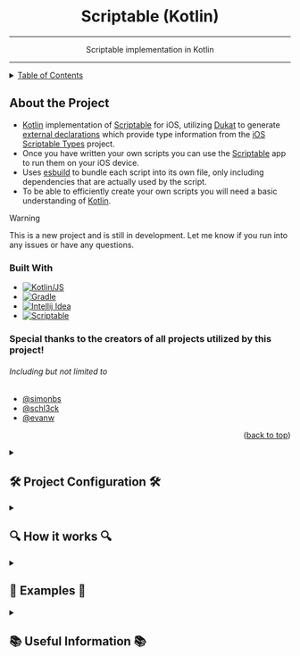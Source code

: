 <div align="center">
    <h1 align="center">Scriptable (Kotlin)</h1>

---

<p align="center">
    Scriptable implementation in Kotlin
    </p>
</div>

---

<details>
    <summary><a href="#table-of-contents">Table of Contents</a></summary>
    <ul>
        <li><a href="#about-the-project">About the Project</a>
            <ul>
                <li><a href="#built-with">Built With</a></li>
            </ul>
        </li>
        <li><a href="#-project-configuration-">Project Configuration</a>
        <ul>
            <li><a href="#environment-name">Environment</a></li>
            <li><a href="#properties-name">Properties</a></li>
            <li><a href="#icloudscriptabledirectory">iCloud Scriptable Directory</a></li>
            <li><a href="#defaulticon-scripticon-">Default Icon</a></li>
            <li><a href="#defaultcolor-scriptcolor">Default Color</a></li>
            <li><a href="#includename-modulename-icon-color">Include script</a></li>
            <li><a href="#includename-icon-color">Include script (alternate)</a></li>
            <li><a href="#a-full-example-might-look-like">Example configuration</a></li>
        </ul>
        </li>
        <li><a href="#-how-it-works-">How it works</a>
        <ul>
            <li><a href="#the-main-plugin">The main plugin</a></li>
            <li><a href="#the-initialize-task">The initialize task</a></li>
            <li><a href="#the-sync-task">The sync task</a></li>
            <li><a href="#the-scriptable-project">The scriptable project</a></li>
            <li><a href="#the-library-project">The library project</a></li>
            <li><a href="#the-scripts-project">The scripts project</a></li>
        </ul>
        </li>
        <li><a href="-useful-information-">Useful Information</a></li>
        <ul>
            <li><a href="#miscellaneous">Miscellaneous</a></li>
            <li><a href="#links">Links</a></li>
        </ul>
    </ul>

</details>

## About the Project

- [Kotlin][Kotlin Link] implementation of [Scriptable][Scriptable Link] for iOS, utilizing [Dukat][dukat Link] to generate [external declarations][External Declarations Link] which provide type information from the [iOS Scriptable Types][ios-scriptable-types Link] project. 
- Once you have written your own scripts you can use the [Scriptable][Scriptable Link] app to run them on your iOS device.
- Uses [esbuild][esbuild] to bundle each script into its own file, only including dependencies that are actually used by the script.
- To be able to efficiently create your own scripts you will need a basic understanding of [Kotlin][Kotlin Link].

> [!WARNING]
> This is a new project and is still in development.
> Let me know if you run into any issues or have any questions.

### Built With


* [![Kotlin/JS][Kotlin Image]][Kotlin Link]
* [![Gradle][Gradle Image]][Gradle Link]
* [![Intellij Idea][Intellij Idea Image]][Intellij Idea Link]
* [![Scriptable][Scriptable Image]][Scriptable Link]

### Special thanks to the creators of all projects utilized by this project!

 ###### Including but not limited to
- [@simonbs](https://github.com/simonbs)
- [@schl3ck](https://github.com/schl3ck)
- [@evanw](https://github.com/evanw)

<p align="right">(<a href="#scriptable-kotlin">back to top</a>)</p>

<details><summary>

## 🛠 Project Configuration 🛠

</summary>


---

###### The root [build.gradle.kts](build.gradle.kts) file implements the [main plugin][Main Plugin Link], which is responsible for generating the projects used for each Scriptable script.


- The project is configured using the [scriptable extension][Extension Link]:

    - ```kotlin
        plugins {
            id("scriptable-main")
        }
      
        scriptable {
            // ...
        }
      ```

      - ### environment (name)
        - Returns the value of the specified environment variable, or ***throws an error if the variable is not defined***.
        - This is a shortcut for `providers.environmentVariable(name).get()`.
        - If the environment variable has only been set since your IDE has been open, you may need to restart your IDE for the change to take effect.
        - ```kotlin
          environment("ICLOUD_SCRIPTABLE_DIRECTORY")
          ```
      - ### properties (name)

          - Returns the value of the specified Gradle property, or ***throws an error if the property is not defined***.
          - This is a shortcut for `providers.gradleProperty(name).get()`.
          - ```kotlin
            properties("icloud.drive.path")
            ```

      -  ### iCloudScriptableDirectory
          - **Required**.
          - You should have iCloud Drive setup on your PC, and this should be the path to the Scriptable folder in your iCloud Drive.
          - This is where the script files will be copied to when you run the "sync" task.
          - ```kotlin
            iCloudScriptableDirectory.set(file(environment("ICLOUD_SCRIPTABLE_DIRECTORY")))
            // or
            iCloudScriptableDirectory.set(file(properties("icloud.drive.path")))
            // or
            iCloudScriptableDirectory.set(file("path/to/icloud/drive/Scriptable"))
            ```
      - ### defaultMinifyScripts
          - Not required.
          - Defaults to `true`
          - If set to `true`, the scripts will be minified when they are bundled, helping keep the file size to a minimum.
          - ```kotlin
            defaultMinifyScripts.set(false)
            ```
      - ### defaultIcon [[ScriptIcon][Script Icon Link]] <a name="defaulticon"></a>
        - Not required.
        - Defaults to `ScriptIcon.Desktop`
        - This is the value that will be implemented with `ScriptIcon.Default`
        - ```kotlin
          defaultIcon.set(ScriptIcon.Desktop)
          ```
      - ### defaultColor [[ScriptColor][Script Color Link]]
        - Not required.
        - Defaults to `ScriptColor.DeepGray`
        - This is the value that will be implemented with `ScriptColor.Default`
        - ```kotlin
          defaultColor.set(ScriptColor.DeepGray)
          ```

      - ### include(name, moduleName, icon, color)
        - Adds a scriptable to the project, automatically creating non-existent projects within the [scripts](scripts) project.
        - Scripts removed from this will not be deleted automatically, but will not be included in the project build any longer.
          - **name**:
            - **Required**.
            - The name of the scriptable. This is the name for the script as shown in the Scriptable app.
          - **module**:
            - Not required.
            - Defaults to name.toKebabCase() (e.g. `"My Script"` becomes `"my-script"`).
          - **icon**:
            - Not required.
            - Defaults to `ScriptIcon.Default`, which uses the project default defined above.
            - Acceptable values are:
              - [ScriptIcon][Script Icon Link] enum. (e.g. `ScriptIcon.Desktop`, `ScriptIcon.UserShield`)
              - ScriptIcon enum name. (e.g. `"Desktop"`, `"UserShield"`)
              - String value shown in the Scriptable app. (e.g. `"desktop"`, `"user-shield"`)
          - **color**:
            - Not required.
            - Defaults to `ScriptColor.Default`, which uses the project default defined above.
            - Acceptable values are:
              - [ScriptColor][Script Color Link] enum. (e.g. `ScriptColor.DeepGray`, `ScriptColor.DeepBlue`)
              - ScriptColor enum name. (e.g. `"DeepGray"`, `"DeepBlue"`)
              - String value shown in the Scriptable app. (e.g. `"deep-gray"`, `"deep-blue"`)
        - ```kotlin
          // You can use any combination of the accepted icon / color formats.
          include("My Script", "my-script", ScriptIcon.Desktop, ScriptColor.DeepGray)
          // or
          include("My Script", "my-script", "Desktop", "DeepGray")
          // or 
          include("My Script", "my-script", "desktop", "deep-gray")
          // or
          include("My Script", "my-script", "Desktop", ScriptColor.DeepGray)
          // or 
          include("My Script", "my-script", "desktop", ScriptColor.DeepGray)
          // or
          include("My Script", "my-script", ScriptIcon.Desktop, "DeepGray")
          
          // Or leave them off to use your project defaults
          include("My Script", "my-script")
          ``` 
          
      - ### include(name, icon, color)
        - Shortcut for include described above, automatically using `name.toKebabCase()` for the module name.
  
      - ### A full example might look like:
        - ```kotlin
          scriptable {

            iCloudScriptableDirectory.set(file(environment("SCRIPTABLE_ICLOUD_PATH")))
            iCloudScriptableCacheDirectory.set(file(environment("SCRIPTABLE_DATA_PATH")))
        
            defaultMinifyScripts.set(false)
            defaultIcon.set(ScriptIcon.AddressCard)
            defaultColor.set(ScriptColor.DeepPurple)
        
            include("ShowTableExample", "show-table-example", ScriptIcon.Table, ScriptColor.DeepGreen)
            include("show-alert-example", color = ScriptColor.DeepOrange)
        
          }
          ``` 

<p align="right">(<a href="#scriptable-kotlin">back to top</a>)</p>

</details>

<details><summary>

## 🔍 How it works 🔍

</summary>


---

> [!IMPORTANT]
>  - You need to have iCloud Drive setup on your PC, and you need to have the Scriptable app installed on your iOS device.
>  - Once you've done that, you need to set up the [project configuration](#-project-configuration-).
>  - If you want to use your system environment for the iCloud Path, you will need to restart your IDE for the change to take effect, unless you happened to have it saved already.

- ### The [main plugin][Main Plugin Link]
    - Responsible for generating the projects used for each Scriptable script.
    - To add a script, you need to add it to the [project configuration](#-project-configuration-).
    - To remove a script, you need to first remove it from the configuration, and then manually delete the files. If you don't remove it from the configuration, it will repopulate to the default new script setup.
    
- ### The [initialize task][Initialize Task Link] 
  - Triggers evaluation of your configuration and applies any changes you have made.
  - This should be triggered automatically, but if you need to manually trigger it you can run the `initialize` task.
  - This task will automatically run before the `sync` task.
  - Only scripts that have been added, changed, or removed will be effected by this task.
  - This task will not delete any files, only create or update them.

- ### The [sync task][Sync Task Link] 
  - Builds the project, processing it into javascript code that can be run by the Scriptable app.
  - Packages the scripts into their own files, only including dependencies that are actually used by the script.
  - Copies the scripts to the iCloud Scriptable directory, so you can run/test them directly on you iOS device.
  - Only processes scripts that have been effected by changes you have made since the last sync. 
  - This can be applied per script in the gradle menu, or in the root project to sync all scripts.

- ### The [scriptable project][Scriptable Project Link]
  - Is where the declarations for the Scriptable API are stored. The [ios-scriptable-types][ios-scriptable-types Link] project is used to generate these declarations.
  - This project is automatically included in the [scripts project][Scripts Project Link] and the [library project][Library Project Link].
  - None of this will be compiled into your script, it will use the declarations to provide type information for the Scriptable API.

- ### The [library project][Library Project Link]
  - Is where you can create your own libraries to be used by your scripts.
  - The scripts will automatically have access to this library, and will only include what they need from it when they are bundled.
  
- ### The [scripts project][Scripts Project Link]
  - Is where you can create your own scripts.
  - A project will be created in this directory for each script you add to the [project configuration](#-project-configuration-).
  - The scripts will automatically have access to the [scriptable project][Scriptable Project Link] and the [library project][Library Project Link], and will only include what they need from them when they are bundled.


<p align="right">(<a href="#scriptable-kotlin">back to top</a>)</p>

</details>


<details><summary>

## 📝 Examples 📝

</summary>


---

<detauls><summary>

### UITable

</summary>

- You can create your own [Kotlin DSL][Kotlin DSL Link] style builders.
    - [TableBuilder.kt][Table Builder Link] is a simple example of a builder that can be used to create a table for use in a Scriptable script.
      - ```kotlin
        fun main() {
            val table = buildTable {
                row {
                    isHeader()
                    text("Example Title", "example subtitle") 
                }
            }
            table.present()
        }
        ``` 
      - The Javascript equivalent:
      - ```js
        const table = new UITable()       
        const headerRow = new UITableRow()
        headerRow.isHeader = true
        headerRow.addText("Example Title", "example subtitle")
        table.addRow(headerRow)
        await table.present()
        ```

    - The result:
      -![Kotlin Table Present][kotlin-table-present Image]
    </details>



<details><summary>

## 📚 Useful Information 📚

</summary>


---

- ### Miscellaneous
  -  If you don't already have it, you will need `esbuild` from npm. `npm install --save-exact --save-dev esbuild` Newly installing this may require IDE restart for gradle to recognize it.
  -  The `gradle.properties` file in each script project is updated automatically, changes made to it will be overwritten automatically. Make changes in the root `build.gradle.kts` file.

- ### Links
  - [Scriptable App][Scriptable Link]
  - [Scriptable Docs][Scriptable Docs Link]
  - [iOS Scriptable Types][ios-scriptable-types Link]
  - [Kotlin][Kotlin Link]
  - [Kotlin DSL][Kotlin DSL Link]
  - [Gradle][Gradle Link]
  - [Intellij Idea][Intellij Idea Link]
  - [esbuild][esbuild]
  - [dukat][dukat Link]
  - [External Declarations][External Declarations Link]


<p align="right">(<a href="#scriptable-kotlin">back to top</a>)</p>
</details>


[Scriptable Link]: https://scriptable.app/
[Scriptable Docs Link]: https://docs.scriptable.app/
[Scriptable Image]: https://img.shields.io/badge/Scriptable-1.7.10_(2)-yellowgreen.svg?logo=data:image/svg%2bxml;base64,PGltZyBzcmM9Imh0dHBzOi8vZG9jcy5zY3JpcHRhYmxlLmFwcC9pbWcvZ2x5cGgucG5nIj48L2ltZz4

[ios-scriptable-types Link]: https://github.com/schl3ck/ios-scriptable-types
[esbuild]: https://github.com/evanw/esbuild
[dukat Link]: https://github.com/Kotlin/dukat
[External Declarations Link]: https://kotlinlang.org/docs/js-interop.html#external-modifier

[Kotlin DSL Link]: https://docs.gradle.org/current/userguide/kotlin_dsl.html

[Kotlin Link]: https://kotlinlang.org/
[Kotlin Image]: https://img.shields.io/badge/Kotlin/JS-1.9.20Beta--2-yellowgreen.svg?logo=kotlin&style=flat
[Gradle Link]: https://gradle.org/
[Gradle Image]: https://img.shields.io/badge/Gradle-8.3-yellowgreen.svg?logo=gradle&style=flat
[Intellij Idea Link]: https://www.jetbrains.com/idea/
[Intellij Idea Image]: https://img.shields.io/badge/Intellij-2023.2.2-yellowgreen.svg?logo=intellij-idea&style=flat


[Script Icon Link]: gradle/build-logic/src/main/kotlin/ScriptIcon.kt
[Script Color Link]: gradle/build-logic/src/main/kotlin/ScriptColor.kt

[Main Plugin Link]: gradle/build-logic/src/main/kotlin/scriptable/main/ScriptableMain.kt
[Extension Link]: gradle/build-logic/src/main/kotlin/scriptable/main/ScriptableExtension.kt
[Initialize Task Link]: https://github.com/IvanEOD/scriptable-kotlin/blob/8bcdec20f517bf954db3be8ed03c64778c0a2ffa/gradle/build-logic/src/main/kotlin/scriptable/main/ScriptableMain.kt#L68C61-L68C61
[Sync Task Link]: https://github.com/IvanEOD/scriptable-kotlin/blob/8bcdec20f517bf954db3be8ed03c64778c0a2ffa/gradle/build-logic/src/main/kotlin/scriptable/script/ScriptableScript.kt#L124

[Table Builder Link]: library/src/jsMain/kotlin/TableBuilder.kt
[Table Builder Example Link]: scripts/show-table-example/src/jsMain/kotlin/main.kt

[kotlin-alert-present Image]: example-images/kotlin-alert-present.png
[kotlin-alert-result Image]: example-images/kotlin-alert-result.png
[kotlin-table-present Image]: example-images/kotlin-table-present.png



[Scriptable Project Link]: scriptable
[Library Project Link]: library
[Scripts Project Link]: scripts
